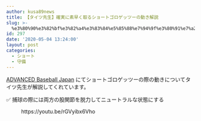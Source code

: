 ```yaml
---
author: kusa89news
title: 【タイツ先生】確実に素早く取るショートゴロゲッツーの動き解説
slug: >-
  %e3%80%90%e3%82%bf%e3%82%a4%e3%83%84%e5%85%88%e7%94%9f%e3%80%91%e7%a2%ba%e5%ae%9f%e3%81%ab%e7%b4%a0%e6%97%a9%e3%81%8f%e5%8f%96%e3%82%8b%e3%82%b7%e3%83%a7%e3%83%bc%e3%83%88%e3%82%b4%e3%83%ad%e3%82%b2
id: 297
date: '2020-05-04 13:24:00'
layout: post
categories:
  - ショート
  - 守備
---
```


[ADVANCED Baseball Japan](https://www.youtube.com/channel/UCUwYyURaJEzMozgYQZqjaPQ) にてショートゴロゲッツーの際の動きについてタイツ先生が解説してくれています。

✅ 捕球の際には両方の股関節を脱力してニュートラルな状態にする

<figure class="wp-block-embed-youtube wp-block-embed is-type-video is-provider-youtube wp-embed-aspect-16-9 wp-has-aspect-ratio">

<div class="wp-block-embed__wrapper">https://youtu.be/rGVyibx6Vho</div>

</figure>